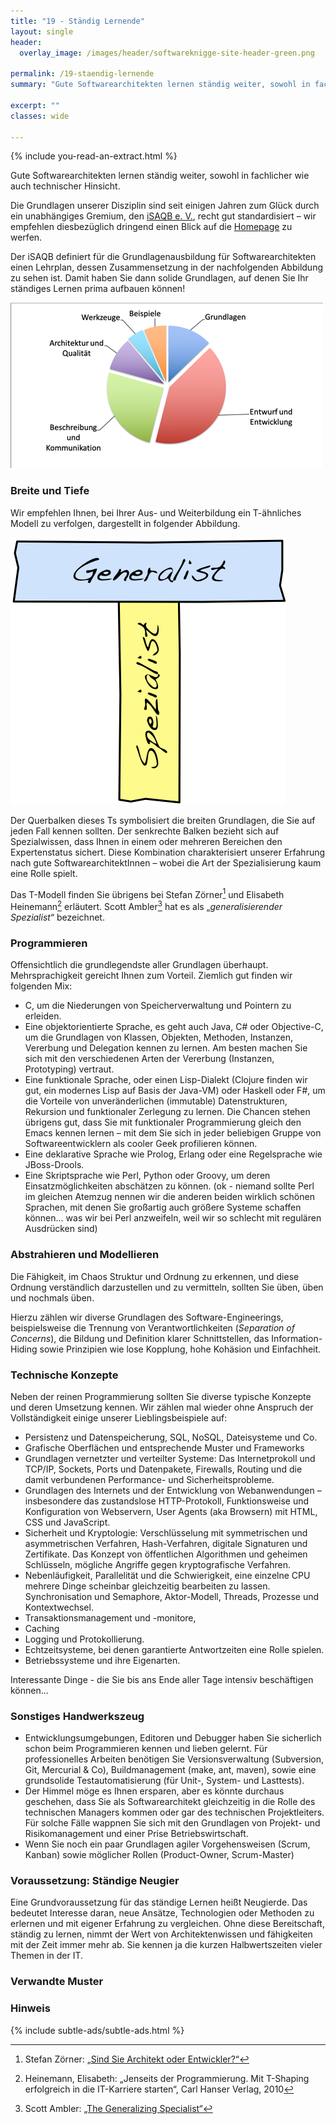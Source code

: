 ```yaml
---
title: "19 - Ständig Lernende"
layout: single
header:
  overlay_image: /images/header/softwareknigge-site-header-green.png

permalink: /19-staendig-lernende
summary: "Gute Softwarearchitekten lernen ständig weiter, sowohl in fachlicher wie auch technischer Hinsicht. "

excerpt: ""
classes: wide

---
```

{% include you-read-an-extract.html %}

Gute Softwarearchitekten lernen ständig weiter, sowohl in fachlicher wie auch technischer Hinsicht.

Die Grundlagen unserer Disziplin sind seit einigen Jahren zum Glück durch ein unabhängiges Gremium, den [iSAQB e. V.](https://isaqb.org), recht gut standardisiert – wir empfehlen diesbezüglich dringend einen Blick auf die [Homepage](https://isaqb.org) zu werfen.

Der iSAQB definiert für die Grundlagenausbildung für Softwarearchitekten einen Lehrplan, dessen Zusammensetzung in der nachfolgenden Abbildung zu sehen ist. Damit haben Sie dann solide Grundlagen, auf denen Sie Ihr ständiges Lernen prima aufbauen können!

![Struktur des iSAQB Foundation Lehrplan](/images/19-isaqb-foundation-struktur.png)

### Breite und Tiefe
Wir empfehlen Ihnen, bei Ihrer Aus- und Weiterbildung ein T-ähnliches Modell zu verfolgen, dargestellt in folgender Abbildung.

![T-Shaped Kompetenzmodell](/images/19-t-shape.jpg)

Der Querbalken dieses Ts symbolisiert die breiten Grundlagen, die Sie auf jeden Fall kennen sollten. Der senkrechte Balken bezieht sich auf Spezialwissen, dass Ihnen in einem oder mehreren Bereichen den Expertenstatus sichert. Diese Kombination charakterisiert unserer Erfahrung nach gute SoftwarearchitektInnen – wobei die Art der Spezialisierung kaum eine Rolle spielt.

Das T-Modell finden Sie übrigens bei Stefan Zörner[^zoerner] und
Elisabeth Heinemann[^heinemann] erläutert. Scott Ambler[^ambler] hat es als „_generalisierender Spezialist_“ bezeichnet.

[^zoerner]: Stefan Zörner: [„Sind Sie Architekt oder Entwickler?“](https://jaxenter.de/gretchenfrage-2-0-sind-sie-architekt-oder-entwickler-7636)
[^heinemann]: Heinemann, Elisabeth: „Jenseits der Programmierung. Mit T-Shaping erfolgreich in die IT-Karriere starten“, Carl Hanser Verlag, 2010
[^ambler]: Scott Ambler: [„The Generalizing Specialist“](https://www.agilemodeling.com/essays/generalizingSpecialists.htm)

### Programmieren
Offensichtlich die grundlegendste aller Grundlagen überhaupt. Mehrsprachigkeit gereicht Ihnen zum Vorteil. Ziemlich gut finden wir folgenden Mix:

* C, um die Niederungen von Speicherverwaltung und Pointern zu erleiden.
* Eine objektorientierte Sprache, es geht auch Java, C# oder Objective-C, um die Grundlagen von Klassen, Objekten, Methoden, Instanzen, Vererbung und Delegation kennen zu lernen. Am besten machen Sie sich mit den verschiedenen Arten der Vererbung (Instanzen, Prototyping) vertraut.
* Eine funktionale Sprache, oder einen Lisp-Dialekt (Clojure finden wir gut, ein modernes Lisp auf Basis der Java-VM) oder Haskell oder F#, um die Vorteile von unveränderlichen (immutable) Datenstrukturen, Rekursion und funktionaler Zerlegung zu lernen. Die Chancen stehen übrigens gut, dass Sie mit funktionaler Programmierung gleich den Emacs kennen lernen – mit dem Sie sich in jeder beliebigen Gruppe von Softwareentwicklern als cooler Geek profilieren können.
* Eine deklarative Sprache wie Prolog, Erlang oder eine Regelsprache wie JBoss-Drools.
* Eine Skriptsprache wie Perl, Python oder Groovy, um deren Einsatzmöglichkeiten abschätzen zu können. (ok - niemand sollte Perl im gleichen Atemzug nennen wir die anderen beiden wirklich schönen Sprachen, mit denen Sie großartig auch größere Systeme schaffen können... was wir bei Perl anzweifeln, weil wir so schlecht mit regulären Ausdrücken sind)

### Abstrahieren und Modellieren
Die Fähigkeit, im Chaos Struktur und Ordnung zu erkennen, und diese Ordnung verständlich darzustellen und zu vermitteln, sollten Sie üben, üben und nochmals üben.

Hierzu zählen wir diverse Grundlagen des Software-Engineerings, beispielsweise die Trennung von Verantwortlichkeiten (_Separation of Concerns_),
die Bildung und Definition klarer Schnittstellen, das Information-Hiding sowie
Prinzipien wie lose Kopplung, hohe Kohäsion und Einfachheit.

### Technische Konzepte
Neben der reinen Programmierung sollten Sie diverse typische Konzepte und deren Umsetzung kennen. Wir zählen mal wieder ohne Anspruch der Vollständigkeit einige unserer Lieblingsbeispiele auf:

* Persistenz und Datenspeicherung, SQL, NoSQL, Dateisysteme und Co.
* Grafische Oberflächen und entsprechende Muster und Frameworks
* Grundlagen vernetzter und verteilter Systeme: Das Internetprokoll und TCP/IP, Sockets, Ports und Datenpakete, Firewalls, Routing und die damit verbundenen Performance- und Sicherheitsprobleme.
* Grundlagen des Internets und der Entwicklung von Webanwendungen – insbesondere das zustandslose HTTP-Protokoll, Funktionsweise und Konfiguration von Webservern, User Agents (aka Browsern) mit HTML, CSS und JavaScript.
* Sicherheit und Kryptologie: Verschlüsselung mit symmetrischen und asymmetrischen Verfahren, Hash-Verfahren, digitale Signaturen und Zertifikate. Das Konzept von öffentlichen Algorithmen und geheimen Schlüsseln, mögliche Angriffe gegen kryptografische Verfahren.
* Nebenläufigkeit, Parallelität und die Schwierigkeit, eine einzelne CPU mehrere Dinge scheinbar gleichzeitig bearbeiten zu lassen. Synchronisation und Semaphore, Aktor-Modell, Threads, Prozesse und Kontextwechsel.
* Transaktionsmanagement und -monitore,
* Caching
* Logging und Protokollierung.
* Echtzeitsysteme, bei denen garantierte Antwortzeiten eine Rolle spielen.
* Betriebssysteme und ihre Eigenarten.

Interessante Dinge - die Sie bis ans Ende aller Tage intensiv beschäftigen können...


### Sonstiges Handwerkszeug

* Entwicklungsumgebungen, Editoren und Debugger haben Sie sicherlich schon beim Programmieren kennen und lieben gelernt. Für professionelles Arbeiten benötigen Sie Versionsverwaltung (Subversion, Git, Mercurial & Co), Buildmanagement (make, ant, maven), sowie eine grundsolide Testautomatisierung (für Unit-, System- und Lasttests).
* Der Himmel möge es Ihnen ersparen, aber es könnte durchaus geschehen, dass Sie als Softwarearchitekt gleichzeitig in die Rolle des technischen Managers kommen oder gar des technischen Projektleiters. Für solche Fälle wappnen Sie sich mit den Grundlagen von Projekt- und Risikomanagement und einer Prise Betriebswirtschaft.
* Wenn Sie noch ein paar Grundlagen agiler Vorgehensweisen (Scrum, Kanban) sowie
möglicher Rollen (Product-Owner, Scrum-Master)

### Voraussetzung: Ständige Neugier
Eine Grundvoraussetzung für das ständige Lernen heißt Neugierde. Das bedeutet Interesse daran, neue Ansätze, Technologien oder Methoden zu erlernen und mit eigener Erfahrung zu vergleichen. Ohne diese Bereitschaft, ständig zu lernen, nimmt der Wert von Architektenwissen und fähigkeiten mit der Zeit immer mehr ab. Sie kennen ja die kurzen Halbwertszeiten vieler Themen in der IT.


### Verwandte Muster


### Hinweis
{% include subtle-ads/subtle-ads.html %}
